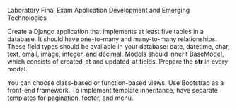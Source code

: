 Laboratory Final Exam Application Development and Emerging Technologies

Create a Django application that implements at least five tables in a database. It should have one-to-many and many-to-many relationships. These field types should be available in your database: date, datetime, char, text, email, image, integer, and decimal. Models should inherit BaseModel, which consists of created_at and updated_at fields. Prepare the __str__ in every model.

You can choose class-based or function-based views. Use Bootstrap as a front-end framework. To implement template inheritance, have separate templates for pagination, footer, and menu.
